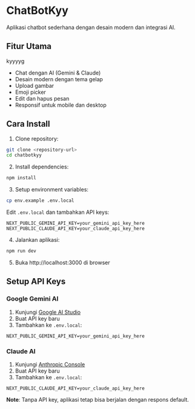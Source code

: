 # ChatBotKyy

Aplikasi chatbot sederhana dengan desain modern dan integrasi AI.

## Fitur Utama

kyyyyg

- Chat dengan AI (Gemini & Claude)
- Desain modern dengan tema gelap
- Upload gambar
- Emoji picker
- Edit dan hapus pesan
- Responsif untuk mobile dan desktop

## Cara Install

1. Clone repository:
```bash
git clone <repository-url>
cd chatbotkyy
```

2. Install dependencies:
```bash
npm install
```

3. Setup environment variables:
```bash
cp env.example .env.local
```

Edit `.env.local` dan tambahkan API keys:
```env
NEXT_PUBLIC_GEMINI_API_KEY=your_gemini_api_key_here
NEXT_PUBLIC_CLAUDE_API_KEY=your_claude_api_key_here
```

4. Jalankan aplikasi:
```bash
npm run dev
```

5. Buka http://localhost:3000 di browser

## Setup API Keys

### Google Gemini AI
1. Kunjungi [Google AI Studio](https://makersuite.google.com/app/apikey)
2. Buat API key baru
3. Tambahkan ke `.env.local`:
```env
NEXT_PUBLIC_GEMINI_API_KEY=your_gemini_api_key_here
```

### Claude AI
1. Kunjungi [Anthropic Console](https://console.anthropic.com/)
2. Buat API key baru
3. Tambahkan ke `.env.local`:
```env
NEXT_PUBLIC_CLAUDE_API_KEY=your_claude_api_key_here
```

**Note**: Tanpa API key, aplikasi tetap bisa berjalan dengan respons default.
